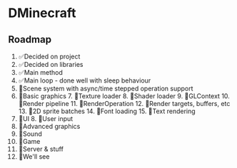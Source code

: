 # DMinecraft

## Roadmap
1. ✅Decided on project 
 2. ✅Decided on libraries 
 3. ✅Main method
 4. ✅Main loop - done well with sleep behaviour
 5. 🔲Scene system with async/time stepped operation support
 6. 🔲Basic graphics
	 7. 🔲Texture loader
	 8. 🔲Shader loader
	 9. 🔲GLContext
	 10. 🔲Render pipeline
		 11. 🔲RenderOperation
		 12. 🔲Render targets, buffers, etc
		 13. 🔲2D sprite batches
		 14. 🔲Font loading
		 15. 🔲Text rendering
 7. 🔲UI
		 8. 🔲User input
 8. 🔲Advanced graphics
 9. 🔲Sound
10. 🔲Game 
11. 🔲Server & stuff
12. 🔲We'll see
